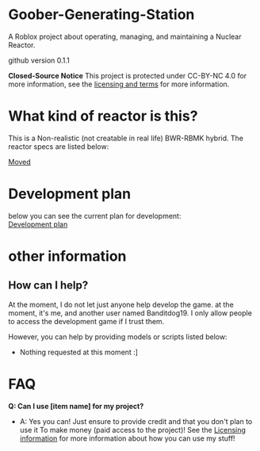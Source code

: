 # Goober-Generating-Station
A Roblox project about operating, managing, and maintaining a Nuclear Reactor.

github version 0.1.1

**Closed-Source Notice** 
This project is protected under CC-BY-NC 4.0
for more information, see the [licensing and terms](LICENSE.md) for more information. 

# What kind of reactor is this?
This is a Non-realistic (not creatable in real life) BWR-RBMK hybrid. The reactor specs are listed below:

[Moved](https://github.com/RandomVOTVplayer/Goober-Generating-Station/blob/RandomVOTVplayer-patch-1/Information%2FSystem-Classification.md#Reactor-Specifications)

# Development plan
below you can see the current plan for development:  
[Development plan](https://github.com/RandomVOTVplayer/Goober-Generating-Station/blob/main/Development%20plan%20%28V0.1%29.md)

# other information 
## How can I help?
At the moment, I do not let just anyone help develop the game. at the moment, it's me, and another user named Banditdog19. I only allow people to access the development game if I trust them.

However, you can help by providing models or scripts listed below:
- Nothing requested at this moment :]

# FAQ
**Q: Can I use [item name] for my project?**
- A: Yes you can! Just ensure to provide credit and that you don't plan to use it To make money (paid access to the project)! See the [Licensing information](LICENSE.md) for more information about how you can use my stuff!
